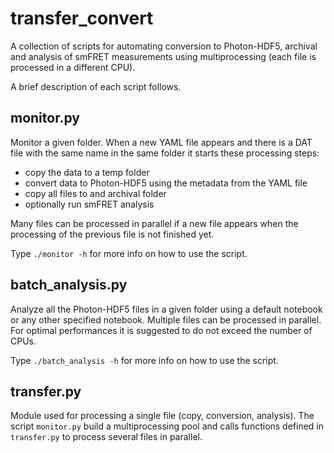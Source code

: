 # transfer_convert

A collection of scripts for automating conversion to Photon-HDF5, 
archival and analysis of smFRET measurements using multiprocessing (each file
is processed in a different CPU).

A brief description of each script follows.

## monitor.py

Monitor a given folder. When a new YAML file appears and there is a DAT file with the same
name in the same folder it starts these processing steps:

- copy the data to a temp folder
- convert data to Photon-HDF5 using the metadata from the YAML file
- copy all files to and archival folder
- optionally run smFRET analysis

Many files can be processed in parallel if a new file appears when the processing
of the previous file is not finished yet.

Type `./monitor -h` for more info on how to use the script.

## batch_analysis.py

Analyze all the Photon-HDF5 files in a given folder using a default notebook
or any other specified notebook. Multiple files can be processed in parallel.
For optimal performances it is suggested to do not exceed the number of CPUs.

Type `./batch_analysis -h` for more info on how to use the script.

## transfer.py

Module used for processing a single file (copy, conversion, analysis).
The script `monitor.py` build a multiprocessing pool and calls functions 
defined in `transfer.py` to process several files in parallel. 

